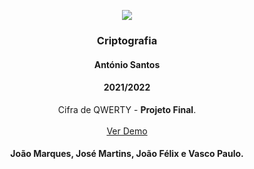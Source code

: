 <p align="center">
  <img src="https://www.istec.pt/wp-content/uploads/2021/06/Hlogo.png">
</p>
 <h3 align="center">Criptografia</h3>
  <h4 align="center">António Santos</h4>
  <h4 align="center">2021/2022</h4>
  <p align="center">
    Cifra de QWERTY - <strong>Projeto Final</strong>.
    <br />
    <br />
    <a href="https://josemartinsistec.github.io/cifra-qwerty/" target=“_blank”>Ver Demo</a>
  </p>
  
</p>
 <h4 align="center">João Marques, José Martins, João Félix e Vasco Paulo.</h4>
